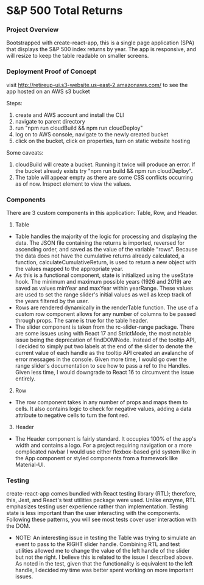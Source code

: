 # S&P 500 Total Returns #

### Project Overview ###
Bootstrapped with create-react-app, this is a single page application (SPA) that displays the S&P 500 index returns by year. The app is responsive, and will resize to keep the table readable on smaller screens.

### Deployment Proof of Concept ###
visit http://retireup-ui.s3-website.us-east-2.amazonaws.com/ to see the app hosted on an AWS s3 bucket

Steps:
1. create and AWS account and install the CLI
2. navigate to parent directory
3. run "npm run cloudBuild && npm run cloudDeploy"
4. log on to AWS console, navigate to the newly created bucket
5. click on the bucket, click on properties, turn on static website hosting

Some caveats:
1. cloudBuild will create a bucket. Running it twice will produce an error. If the bucket already exists try "npm run build && npm run cloudDeploy".
2. The table will appear empty as there are some CSS conflicts occurring as of now. Inspect element to view the values.

### Components ###
There are 3 custom components in this application: Table, Row, and Header.

1. Table
 - Table handles the majority of the logic for processing and displaying the data. The JSON file containing the returns is imported, reversed for ascending order, and saved as the value of the variable "rows". Because the data does not have the cumulative returns already calculated, a function, calculateCumulativeReturn, is used to return a new object with the values mapped to the appropriate year.
 - As this is a functional component, state is initialized using the useState hook. The minimum and maximum possible years (1926 and 2019) are saved as values minYear and maxYear within yearRange. These values are used to set the range slider's initial values as well as keep track of the years filtered by the user.
 - Rows are rendered dynamically in the renderTable function. The use of a custom row component allows for any number of columns to be passed through props. The same is true for the table header.
 - The slider component is taken from the rc-slider-range package. There are some issues using with React 17 and StrictMode, the most notable issue being the deprecation of findDOMNode. Instead of the tooltip API, I decided to simply put two labels at the end of the slider to denote the current value of each handle as the tooltip API created an avalanche of error messages in the console. Given more time, I would go over the range slider's documentation to see how to pass a ref to the Handles. Given less time, I would downgrade to React 16 to circumvent the issue entirely.
2. Row
 - The row component takes in any number of props and maps them to cells. It also contains logic to check for negative values, adding a data attribute to negative cells to turn the font red.
3. Header
 - The Header component is fairly standard. It occupies 100% of the app's width and contains a logo. For a project requiring navigation or a more complicated navbar I would use either flexbox-based grid system like in the App component or styled components from a framework like Material-UI. 

### Testing ###
create-react-app comes bundled with React testing library (RTL); therefore, this, Jest, and React's test utilities package were used. 
Unlike enzyme, RTL emphasizes testing user experience rather than implementation. Testing state is less important than the user interacting with the components.
Following these patterns, you will see most tests cover user interaction with the DOM. 
- NOTE: An interesting issue in testing the Table was trying to simulate an event to pass to the RIGHT slider handle. Combining RTL and test utilities allowed me to change the value of the left handle of the slider but not the right. I believe this is related to the issue I described above. As noted in the test, given that the functionality is equivalent to the left handle, I decided my time was better spent working on more important issues.
